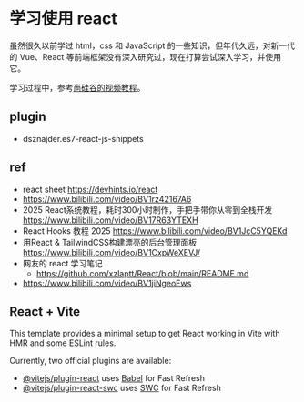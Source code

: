 # 学习使用 react

虽然很久以前学过 html，css 和 JavaScript 的一些知识，但年代久远，对新一代的 Vue、React 等前端框架没有深入研究过，现在打算尝试深入学习，并使用它。

学习过程中，参考[尚硅谷的视频教程](https://www.bilibili.com/video/BV1wy4y1D7JT)。

## plugin

- dsznajder.es7-react-js-snippets

## ref

- react sheet https://devhints.io/react
- https://www.bilibili.com/video/BV1rz42167A6
- 2025 React系统教程，耗时300小时制作，手把手带你从零到全栈开发 https://www.bilibili.com/video/BV17R63YTEXH
- React Hooks 教程 2025 https://www.bilibili.com/video/BV1JcC5YQEKd
- 用React & TailwindCSS构建漂亮的后台管理面板 https://www.bilibili.com/video/BV1CxpWeXEVJ/
- 网友的 react 学习笔记
  - https://github.com/xzlaptt/React/blob/main/README.md
- https://www.bilibili.com/video/BV1jiNgeoEws

## React + Vite

This template provides a minimal setup to get React working in Vite with HMR and some ESLint rules.

Currently, two official plugins are available:

- [@vitejs/plugin-react](https://github.com/vitejs/vite-plugin-react/blob/main/packages/plugin-react/README.md) uses [Babel](https://babeljs.io/) for Fast Refresh
- [@vitejs/plugin-react-swc](https://github.com/vitejs/vite-plugin-react-swc) uses [SWC](https://swc.rs/) for Fast Refresh
